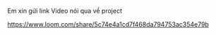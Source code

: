 Em xin gửi link Video nói qua về project

https://www.loom.com/share/5c74e4a1cd7f468da794753ac354e79b
